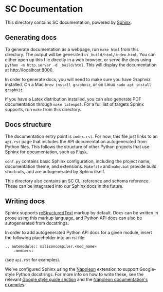 # SC Documentation

This directory contains SC documentation, powered by
[Sphinx](https://www.sphinx-doc.org/en/master/).

## Generating docs

To generate documentation as a webpage, run `make html` from this directory. The
output will be generated in `_build/html/index.html`. You can either open up
this file directly in a web browser, or serve the docs using
`python -m http.server -d _build/html`. This will display the documentation at http://localhost:8000.


In order to generate docs, you will need to make sure you have Graphviz installed.
On a Mac `brew install graphviz`, or 
on Linux `sudo apt install graphviz`.


If you have a Latex distribution installed, you can also generate PDF
documentation through `make latexpdf`. For a full list of targets Sphinx
supports, run `make` from this directory.

## Docs structure

The documentation entry point is `index.rst`. For now, this file just links to
an `api.rst` page that includes the API documentation autogenerated from Python
files. This follows the structure of other Python projects that use Sphinx for
documentation, such as [Flask](https://flask.palletsprojects.com/en/1.1.x/).

`conf.py` contains basic Sphinx configuration, including the project name,
documentation theme, and extensions. `Makefile` and `make.bat` provide build
shortcuts, and are autogenerated by Sphinx itself.

This directory also contains an SC CLI reference and schema reference. These can
be integrated into our Sphinx docs in the future.

## Writing docs

Sphinx supports [reStructuredText](https://docutils.sourceforge.io/rst.html)
markup by default. Docs can be written in prose using this markup language, and
Python API docs can also be autogenerated from docstrings.

In order to add autogenerated Python API docs for a given module, insert the
following placeholder into an rst file:

```
.. automodule:: siliconcompiler.<mod_name>
    :members:
```

(see `api.rst` for examples).

We've configured Sphinx using the
[Napoleon](https://sphinxcontrib-napoleon.readthedocs.io/ ) extension to support
Google-style Python docstrings. For more info on how to write these, see the
relevant [Google style guide section][google-style] and the [Napoleon
documentation's examples][napoleon-examples].

[google-style]: https://chromium.googlesource.com/chromiumos/docs/+/master/styleguide/python.md#describing-arguments-in-docstrings
[napoleon-examples]: https://sphinxcontrib-napoleon.readthedocs.io/en/latest/example_google.html#example-google
